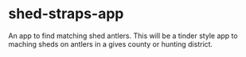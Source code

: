 # shed-straps-app

An app to find matching shed antlers.
This will be a tinder style app to maching sheds on antlers in a gives county or hunting district.
